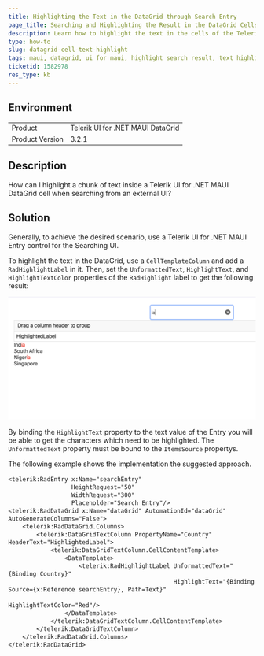 ```yaml
---
title: Highlighting the Text in the DataGrid through Search Entry
page_title: Searching and Highlighting the Result in the DataGrid Cells - .NET MAUI Knowledge Base
description: Learn how to highlight the text in the cells of the Telerik UI for .NET MAUI DataGrid component through the Search entry when searching from an external UI.
type: how-to
slug: datagrid-cell-text-highlight
tags: maui, datagrid, ui for maui, highlight search result, text highlight
ticketid: 1582978
res_type: kb
---
```


## Environment

<table>
	<tbody>
    <tr>
      <td>Product</td>
      <td>Telerik UI for .NET MAUI DataGrid</td>
    </tr>
  	<tr>
  		<td>Product Version</td>
  		<td>3.2.1</td>
  	</tr>
	</tbody>
</table>

## Description

How can I highlight a chunk of text inside a Telerik UI for .NET MAUI DataGrid cell when searching from an external UI?

## Solution

Generally, to achieve the desired scenario, use a Telerik UI for .NET MAUI Entry control for the Searching UI.

To highlight the text in the DataGrid, use a `CellTemplateColumn` and add a `RadHighlightLabel` in it. Then, set the `UnformattedText`, `HighlightText`, and `HighlightTextColor` properties of the `RadHighlight` label to get the following result:

![DataGrid Highlighted Text](images/highlightedtext.png)

By binding the `HighlightText` property to the text value of the Entry you will be able to get the characters which need to be highlighted. The `UnformattedText` property must be bound to the `ItemsSource` propertys.

The following example shows the implementation the suggested approach.

```XAML
<telerik:RadEntry x:Name="searchEntry"
				  HeightRequest="50"
				  WidthRequest="300"
				  Placeholder="Search Entry"/>
<telerik:RadDataGrid x:Name="dataGrid" AutomationId="dataGrid" AutoGenerateColumns="False">
	<telerik:RadDataGrid.Columns>
		<telerik:DataGridTextColumn PropertyName="Country" HeaderText="HighlightedLabel">
			<telerik:DataGridTextColumn.CellContentTemplate>
				<DataTemplate>
					<telerik:RadHighlightLabel UnformattedText="{Binding Country}"
											   HighlightText="{Binding Source={x:Reference searchEntry}, Path=Text}"
											   HighlightTextColor="Red"/>
				</DataTemplate>
			</telerik:DataGridTextColumn.CellContentTemplate>
		</telerik:DataGridTextColumn>
	</telerik:RadDataGrid.Columns>
</telerik:RadDataGrid>
```
